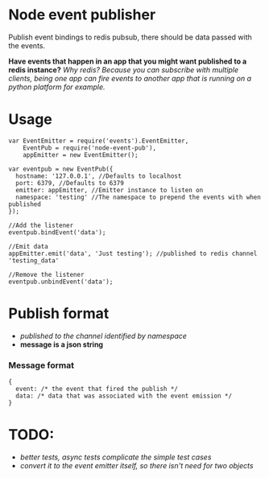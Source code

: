 Node event publisher
===========================

Publish event bindings to redis pubsub, there should be data passed with the events.

**Have events that happen in an app that you might want published to a redis instance?**
*Why redis? Because you can subscribe with multiple clients, being one app can fire events to another app that is running on a python platform for example.*

# Usage

```
var EventEmitter = require('events').EventEmitter,
    EventPub = require('node-event-pub'),
    appEmitter = new EventEmitter();

var eventpub = new EventPub({
  hostname: '127.0.0.1', //Defaults to localhost
  port: 6379, //Defaults to 6379
  emitter: appEmitter, //Emitter instance to listen on
  namespace: 'testing' //The namespace to prepend the events with when published
});

//Add the listener
eventpub.bindEvent('data');

//Emit data
appEmitter.emit('data', 'Just testing'); //published to redis channel 'testing_data'

//Remove the listener
eventpub.unbindEvent('data');
```

# Publish format
- *published to the channel identified by namespace*
- **message is a json string**

### Message format
```
{
  event: /* the event that fired the publish */
  data: /* data that was associated with the event emission */
}
```

# TODO:
- *better tests, async tests complicate the simple test cases*
- *convert it to the event emitter itself, so there isn't need for two objects*
